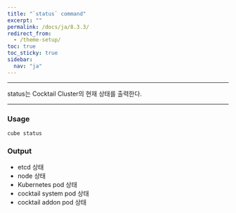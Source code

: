 ```yaml
---
title: "`status` command"
excerpt: ""
permalink: /docs/ja/8.3.3/
redirect_from:
  - /theme-setup/
toc: true
toc_sticky: true
sidebar:
  nav: "ja"
---
```


---
status는 Cocktail Cluster의 현재 상태를 출력한다.

---

### Usage

`cube status`

### Output

* etcd 상태
* node 상태
* Kubernetes pod 상태
* cocktail system pod 상태
* cocktail addon pod 상태

